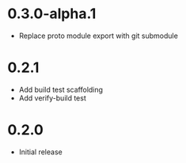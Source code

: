 # 0.3.0-alpha.1
- Replace proto module export with git submodule

# 0.2.1
- Add build test scaffolding
- Add verify-build test

# 0.2.0
- Initial release
